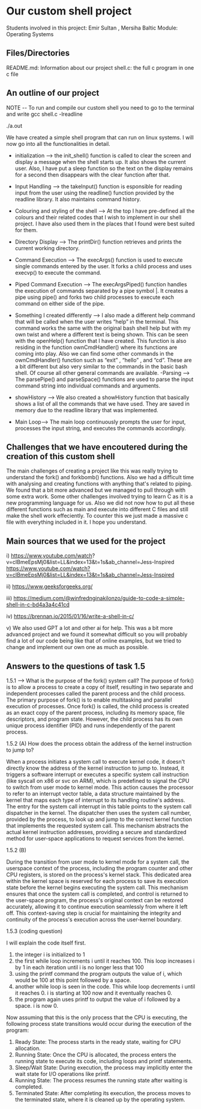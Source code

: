 # Our custom shell project

Students involved in this project: Emir Sultan , Mersiha Baltic
Module: Operating Systems



## Files/Directories
README.md: Information about our project
shell.c: the full c program in one c file



## An outline of our project

NOTE -- To run and compile our custom shell you need to go to the terminal and write
gcc shell.c -lreadline 

./a.out

We have created a simple shell program that can run on linux systems. I will now go into all the functionalities in detail.
- initialization --> the init_shell() function is called to clear the screen and display a message when the shell starts up. It also shows the current user. Also, I have put a sleep function so the text on the display remains for a second then disappears with the clear function after that.
- Input Handling --> the takeInput() function is esponsible for reading input from the user using the readline() function provided by the readline library. It also maintains command history. 
- Colouring and styling of the shell --> At the top I have pre-defined all the colours and their related codes that I wish to implement in our shell project. I have also used them in the places that I found were best suited for them.
- Directory Display --> The printDir() function retrieves and prints the current working directory.
- Command Execution --> The execArgs() function is used to execute single commands entered by the user. It forks a child process and uses execvp() to execute the command.
- Piped Command Execution --> The execArgsPiped() function handles the execution of commands separated by a pipe symbol |. It creates a pipe using pipe() and forks two child processes to execute each command on either side of the pipe.
- Something I created differently --> I also made a different help command that will be called when the user writes “help” in the terminal. This command works the same with the original bash shell help but with my own twist and where a different text is being shown. This can be seen with the openHelp() function that I have created. This function is also residing in the function ownCmdHandler() where its functions are coming into play. Also we can find some other commands in the ownCmdHandler() function such as “exit” , “hello” , and “cd”. These are a bit different but also very similar to the commands in the basic bash shell. Of course all other general commands are available.
-Parsing --> The parsePipe() and parseSpace() functions are used to parse the input command string into individual commands and arguments.

- showHistory --> We also created a showHistory function that basically shows a list of all the commands that we have used. They are saved in memory due to the readline library that was implemented.

- Main Loop--> The main loop continuously prompts the user for input, processes the input string, and executes the commands accordingly.



## Challenges that we have encoutered during the creation of this custom shell

The main challenges of creating a project like this was really trying to understand the fork() and forkbomb() functions. Also we had a difficult time with analysing and creating functions with anything that's related to piping. We found that a bit more advanced but we managed to pull through with some extra work. Some other challenges involved trying to learn C as it is a new programming language for us. Also we did not now how to put all these different functions such as main and execute into different C files and still make the shell work effeciently. To counter this we just made a massive c file with everything included in it. I hope you understand.



## Main sources that we used for the project

i) https://www.youtube.com/watch?
v=cIBmeEpsMj0&list=LL&index=13&t=1s&ab_channel=Jess-Inspired https://www.youtube.com/watch?v=cIBmeEpsMj0&list=LL&index=13&t=1s&ab_channel=Jess-Inspired
 
ii) https://www.geeksforgeeks.org/

iii) https://medium.com/@winfrednginakilonzo/guide-to-code-a-simple-shell-in-c-bd4a3a4c41cd

iv) https://brennan.io/2015/01/16/write-a-shell-in-c/

v) We also used GPT a lot and other ai for help. This was a bit more advanced project and we found it somewhat difficult so you will probably find a lot of our code being like that of online examples, but we tried to change and implement our own one as much as possible.



## Answers to the questions of task 1.5

1.5.1 --> What is the purpose of the fork() system call?
The purpose of fork() is to allow a process to create a copy of itself, resulting in two separate and independent processes called the parent process and the child process. The primary purpose of fork() is to enable multitasking and parallel execution of processes. Once fork() is called, the child process is created as an exact copy of the parent process, including its memory space, file descriptors, and program state. However, the child process has its own unique process identifier (PID) and runs independently of the parent process. 

1.5.2 (A) How does the process obtain the address of the kernel instruction to jump to?

When a process initiates a system call to execute kernel code, it doesn't directly know the address of the kernel instruction to jump to. Instead, it triggers a software interrupt or executes a specific system call instruction (like syscall on x86 or svc on ARM), which is predefined to signal the CPU to switch from user mode to kernel mode. This action causes the processor to refer to an interrupt vector table, a data structure maintained by the kernel that maps each type of interrupt to its handling routine's address. The entry for the system call interrupt in this table points to the system call dispatcher in the kernel. The dispatcher then uses the system call number, provided by the process, to look up and jump to the correct kernel function that implements the requested system call. This mechanism abstracts the actual kernel instruction addresses, providing a secure and standardized method for user-space applications to request services from the kernel.

1.5.2 (B)

During the transition from user mode to kernel mode for a system call, the userspace context of the process, including the program counter and other CPU registers, is stored on the process's kernel stack. This dedicated area within the kernel space is reserved for each process to save its execution state before the kernel begins executing the system call. This mechanism ensures that once the system call is completed, and control is returned to the user-space program, the process's original context can be restored accurately, allowing it to continue execution seamlessly from where it left off. This context-saving step is crucial for maintaining the integrity and continuity of the process's execution across the user-kernel boundary.


1.5.3 (coding question)

I will explain the code itself first. 

1) the integer i is initialized to 1
2) the first while loop increments i until it reaches 100. This loop increases i by 1 in each iteration until i is no longer less that 100
3) using the printf command the program outputs the value of i, which would be 100 at this point followed by a space.
4) another while loop is seen in the code. This while loop decrements i until it reaches 0. i is starting at 100 now and it eventually reaches 0.
5) the program again uses printf to output the value of i followed by a space. i is now 0. 

Now assuming that this is the only process that the CPU is executing, the following process state transitions would occur during the execution of the program:


1) Ready State: The process starts in the ready state, waiting for CPU allocation.
2) Running State: Once the CPU is allocated, the process enters the running state to execute its code, including loops and printf statements.
3) Sleep/Wait State: During execution, the process may implicitly enter the wait state for I/O operations like printf.
4) Running State: The process resumes the running state after waiting is completed.
5) Terminated State: After completing its execution, the process moves to the terminated state, where it is cleaned up by the operating system.

